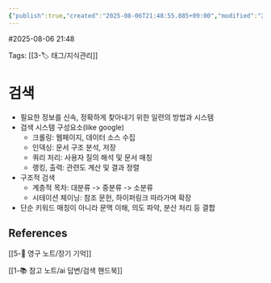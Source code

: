 ```yaml
---
{"publish":true,"created":"2025-08-06T21:48:55.885+09:00","modified":"2025-08-06T22:45:29.574+09:00","cssclasses":""}
---
```


#2025-08-06 21:48

Tags: [[3-🏷️ 태그/지식관리]]

# 검색
- 필요한 정보를 신속, 정확하게 찾아내기 위한 일련의 방법과 시스템
- 검색 시스템 구성요소(like google)
	- 크롤링: 웹페이지, 데이터 소스 수집
	- 인덱싱: 문서 구조 분석, 저장
	- 쿼리 처리: 사용자 질의 해석 및 문서 매칭
	- 랭킹, 출력: 관련도 계산 및 결과 정렬
- 구조적 검색
	- 계층적 목차: 대분류 -> 중분류 -> 소분류
	- 시테이션 체이닝: 참조 문헌, 하이퍼링크 따라가며 확장
- 단순 키워드 매칭이 아니라 문맥 이해, 의도 파악, 분산 처리 등 결합
## References
 [[5-💎 영구 노트/장기 기억]]

[[1-📚 참고 노트/ai 답변/검색 핸드북]]